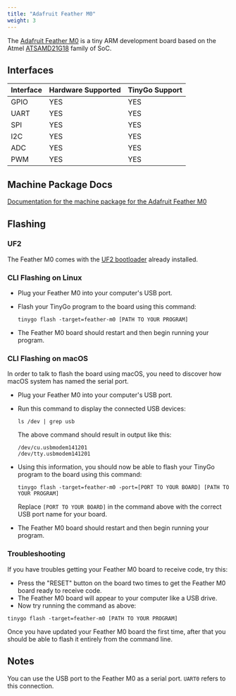 ```yaml
---
title: "Adafruit Feather M0"
weight: 3
---
```


The [Adafruit Feather M0](https://www.adafruit.com/product/3403) is a tiny ARM development board based on the Atmel [ATSAMD21G18](https://www.microchip.com/wwwproducts/en/ATSAMD21G18) family of SoC.

## Interfaces

| Interface | Hardware Supported | TinyGo Support |
| --------- | ------------- | ----- |
| GPIO      | YES | YES |
| UART      | YES | YES |
| SPI      | YES | YES |
| I2C      | YES | YES |
| ADC      | YES | YES |
| PWM      | YES | YES |

## Machine Package Docs

[Documentation for the machine package for the Adafruit Feather M0](../machine/feather-m0)

## Flashing

### UF2

The Feather M0 comes with the [UF2 bootloader](https://github.com/Microsoft/uf2) already installed.

### CLI Flashing on Linux

- Plug your Feather M0 into your computer's USB port.
- Flash your TinyGo program to the board using this command:

    ```shell
    tinygo flash -target=feather-m0 [PATH TO YOUR PROGRAM]
    ```

- The Feather M0 board should restart and then begin running your program.

### CLI Flashing on macOS

In order to talk to flash the board using macOS, you need to discover how macOS system has named the serial port.

- Plug your Feather M0 into your computer's USB port.
- Run this command to display the connected USB devices:

    ```shell
    ls /dev | grep usb
    ```

    The above command should result in output like this:

    ```shell
    /dev/cu.usbmodem141201
    /dev/tty.usbmodem141201
    ```

- Using this information, you should now be able to flash your TinyGo program to the board using this command:

    ```shell
    tinygo flash -target=feather-m0 -port=[PORT TO YOUR BOARD] [PATH TO YOUR PROGRAM]
    ```

    Replace `[PORT TO YOUR BOARD]` in the command above with the correct USB port name for your board.

- The Feather M0 board should restart and then begin running your program.

### Troubleshooting

If you have troubles getting your Feather M0 board to receive code, try this:

- Press the "RESET" button on the board two times to get the Feather M0 board ready to receive code.
- The Feather M0 board will appear to your computer like a USB drive.
- Now try running the command as above:


```shell
tinygo flash -target=feather-m0 [PATH TO YOUR PROGRAM]
```

Once you have updated your Feather M0 board the first time, after that you should be able to flash it entirely from the command line.

## Notes

You can use the USB port to the Feather M0 as a serial port. `UART0` refers to this connection.
